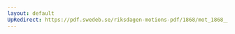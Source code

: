 ```yaml
---
layout: default
UpRedirect: https://pdf.swedeb.se/riksdagen-motions-pdf/1868/mot_1868__ak__00247/mot_1868__ak__00247_001.pdf
---
```

